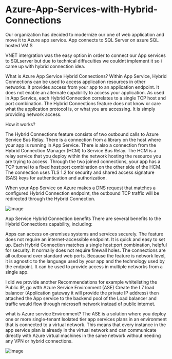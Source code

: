 # Azure-App-Services-with-Hybrid-Connections

Our organization has decided to modernize our one of web application and move it to Azure app service. App connects to SQL Server on azure SQL hosted VM'S

VNET intergration was the easy option in order to connect our App services to SQLserver but due to technical diffuculties we couldnt implement it so i came up with hybrid connection idea. 

What is Azure App Service Hybrid Connections?
Within App Service, Hybrid Connections can be used to access application resources in other networks. It provides access from your app to an application endpoint. It does not enable an alternate capability to access your application. As used in App Service, each Hybrid Connection correlates to a single TCP host and port combination. The Hybrid Connections feature does not know or care what the application protocol is, or what you are accessing. It is simply providing network access.

How it works?

The Hybrid Connections feature consists of two outbound calls to Azure Service Bus Relay. There is a connection from a library on the host where your app is running in App Service. There is also a connection from the Hybrid Connection Manager (HCM) to Service Bus Relay. The HCM is a relay service that you deploy within the network hosting the resource you are trying to access.
Through the two joined connections, your app has a TCP tunnel to a fixed host:port combination on the other side of the HCM. The connection uses TLS 1.2 for security and shared access signature (SAS) keys for authentication and authorization.

When your App Service on Azure makes a DNS request that matches a configured Hybrid Connection endpoint, the outbound TCP traffic will be redirected through the Hybrid Connection.

![image](https://user-images.githubusercontent.com/58148717/104042078-99fbd480-519f-11eb-848c-2a29765c75f5.png)

App Service Hybrid Connection benefits
There are several benefits to the Hybrid Connections capability, including:

Apps can access on-premises systems and services securely.
The feature does not require an internet-accessible endpoint.
It is quick and easy to set up.
Each Hybrid Connection matches a single host:port combination, helpful for security.
It normally does not require firewall holes. The connections are all outbound over standard web ports.
Because the feature is network level, it is agnostic to the language used by your app and the technology used by the endpoint.
It can be used to provide access in multiple networks from a single app.

I did we provide another Recommendations for example whitelisting the Public IP, go wtth Azure Service Environment (ASE) Create the L7 load balancer (Application gateway it will provide the private IP address) then attached the App service to the backend pool of the Load balancer and traffic would flow through microsoft network instead of public internet. 

what is Azure service Environment? 
The ASE is a solution where you deploy one or more single-tenant Isolated tier app services plans in an environment that is connected to a virtual network. This means that every instance in the app service plan is already in the virtual network and can communicate directly with Azure virtual machines in the same network without needing any VPN or hybrid connections.

![image](https://user-images.githubusercontent.com/58148717/104043052-dda30e00-51a0-11eb-84e0-f4b38bfc9b67.png)
















